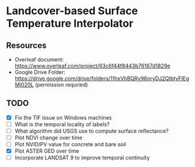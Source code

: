 # Landcover-based Surface Temperature Interpolator

## Resources 
* Overleaf document: https://www.overleaf.com/project/63c6f44f8443b76167d1829e
* Google Drive Folder: https://drive.google.com/drive/folders/11hxVhBQRy96oryDJ2QIbtyFIEgMj020L (permission requried)

## TODO
- [x] Fix the TIF issue on Windows machines
- [ ] What is the temporal locality of labels?
- [ ] What algorithm did USGS use to compute surface reflectance?
- [ ] Plot NDVI change over time
- [ ] Plot NVID/PV value for concrete and bare soil
- [x] Plot ASTER GED over time
- [ ] Incorporate LANDSAT 9 to improve temporal continuity
